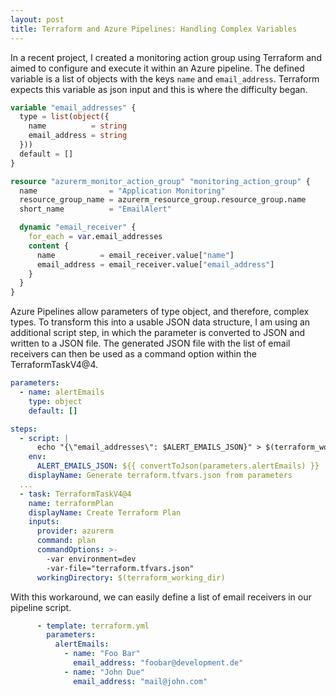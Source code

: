 ```yaml
---
layout: post
title: Terraform and Azure Pipelines: Handling Complex Variables
---
```


In a recent project, I created a monitoring action group using Terraform and aimed to configure and execute it within an Azure pipeline. The defined variable is a list of objects with the keys `name` and `email_address`. Terraform expects this variable as json input and this is where the difficulty began.

```terraform
variable "email_addresses" {
  type = list(object({
    name          = string
    email_address = string
  }))
  default = []
}

resource "azurerm_monitor_action_group" "monitoring_action_group" {
  name                = "Application Monitoring"
  resource_group_name = azurerm_resource_group.resource_group.name
  short_name          = "EmailAlert"

  dynamic "email_receiver" {
    for_each = var.email_addresses
    content {
      name          = email_receiver.value["name"]
      email_address = email_receiver.value["email_address"]
    }
  }
}
```

Azure Pipelines allow parameters of type object, and therefore, complex types. To transform this into a usable JSON data structure, I am using an additional script step, in which the parameter is converted to JSON and written to a JSON file. The generated JSON file with the list of email receivers can then be used as a command option within the TerraformTaskV4@4.

```yml
parameters:
  - name: alertEmails
    type: object
    default: []

steps:
  - script: |
      echo "{\"email_addresses\": $ALERT_EMAILS_JSON}" > $(terraform_working_dir)/terraform.tfvars.json
    env:
      ALERT_EMAILS_JSON: ${{ convertToJson(parameters.alertEmails) }}
    displayName: Generate terraform.tfvars.json from parameters
  ...
  - task: TerraformTaskV4@4
    name: terraformPlan
    displayName: Create Terraform Plan
    inputs:
      provider: azurerm
      command: plan
      commandOptions: >-
        -var environment=dev
        -var-file="terraform.tfvars.json"
      workingDirectory: $(terraform_working_dir)
```

With this workaround, we can easily define a list of email receivers in our pipeline script.

```yml
      - template: terraform.yml
        parameters:
          alertEmails:
            - name: "Foo Bar"
              email_address: "foobar@development.de"
            - name: "John Due"
              email_address: "mail@john.com"
```
